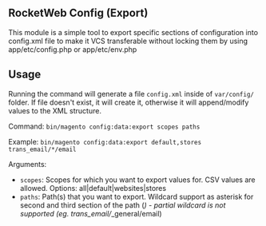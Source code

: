 ## RocketWeb Config (Export)

This module is a simple tool to export specific sections of configuration into config.xml file to make it VCS 
transferable without locking them by using app/etc/config.php or app/etc/env.php

## Usage
Running the command will generate a file `config.xml` inside of `var/config/` folder. If file doesn't exist, it will
create it, otherwise it will append/modify values to the XML structure.

Command:
`bin/magento config:data:export scopes paths`

Example:
`bin/magento config:data:export default,stores trans_email/*/email`

Arguments:
- `scopes`: Scopes for which you want to export values for. CSV values are allowed. Options: all|default|websites|stores
- `paths`: Path(s) that you want to export. Wildcard support as asterisk for second and third section of the path (*) - partial wildcard is not supported (eg. trans_email/*_general/email)
